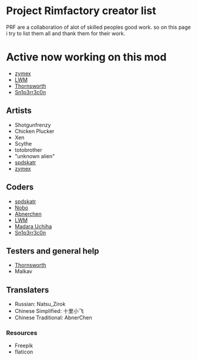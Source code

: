 # Project Rimfactory creator list

PRF are a collaboration of alot of skilled peoples good work.
so on this page i try to list them all and thank them for their work.

# Active now working on this mod
* [zymex](https://github.com/zymex22)
* [LWM](https://github.com/lilwhitemouse)
* [Thornsworth](https://github.com/steague)
* [Sn1p3rr3c0n](https://github.com/Sn1p3rr3c0n)

## Artists
* Shotgunfrenzy
* Chicken Plucker
* Xen
* Scythe
* totobrother
* "unknown alien"
* [spdskatr](https://github.com/spdskatr)
* [zymex](https://github.com/zymex22)

## Coders
* [spdskatr](https://github.com/spdskatr)
* [Nobo](https://github.com/nullre)
* [Abnerchen](https://github.com/cwc02777)
* [LWM](https://github.com/lilwhitemouse)
* [Madara Uchiha](https://github.com/MadaraUchiha)
* [Sn1p3rr3c0n](https://github.com/Sn1p3rr3c0n)

## Testers and general help
* [Thornsworth](https://github.com/steague)
* Malkav

## Translaters
* Russian: Natsu_Zirok
* Chinese Simplified: 十里小飞
* Chinese Traditional: AbnerChen

### Resources
* Freepik
* flaticon